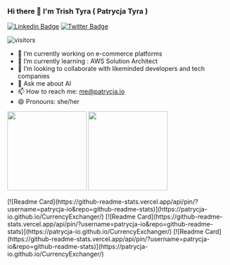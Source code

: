 ### Hi there 👋 I'm Trish Tyra ( Patrycja Tyra )

[![Linkedin Badge](https://img.shields.io/badge/-LinkedIn-0e76a8?style=flat-square&logo=Linkedin&logoColor=white)](https://www.linkedin.com/in/patrycja-tyra-77291524)
[![Twitter Badge](https://img.shields.io/badge/-Twitter-00acee?style=flat-square&logo=Twitter&logoColor=white)](https://twitter.com/patrycja_io)

![visitors](https://visitor-badge.glitch.me/badge?page_id=patrycja-io.patrycja-io)


- 🔭 I’m currently working on e-commerce platforms 
- 🌱 I’m currently learning : AWS Solution Architect
- 👯 I’m looking to collaborate with likeminded developers and tech companies
- 💬 Ask me about AI
- 📫 How to reach me: me@patrycja.io
- 😄 Pronouns: she/her

<p><img height="180em" src="https://github-readme-stats.vercel.app/api?username=patrycja-io&show_icons=true&hide_border=true&&count_private=true&include_all_commits=true&theme=synthwave" />
<img height="180em" src="https://github-readme-stats.vercel.app/api/top-langs/?username=patrycja-io&exclude_repo=KNN-Image-Classification&show_icons=true&hide_border=true&layout=compact&langs_count=8&theme=synthwave"/>

 
  <p>
  [![Readme Card](https://github-readme-stats.vercel.app/api/pin/?username=patrycja-io&repo=github-readme-stats)](https://patrycja-io.github.io/CurrencyExchanger/)
   [![Readme Card](https://github-readme-stats.vercel.app/api/pin/?username=patrycja-io&repo=github-readme-stats)](https://patrycja-io.github.io/CurrencyExchanger/)
 [![Readme Card](https://github-readme-stats.vercel.app/api/pin/?username=patrycja-io&repo=github-readme-stats)](https://patrycja-io.github.io/CurrencyExchanger/)
 </p>
